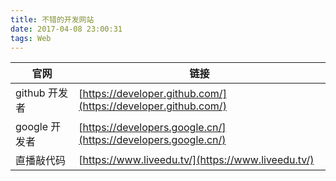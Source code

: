 ```yaml
---
title: 不错的开发网站
date: 2017-04-08 23:00:31
tags: Web
---
```



|官网|链接|
|----|----|
|github 开发者|[https://developer.github.com/](https://developer.github.com/)|
|google 开发者|[https://developers.google.cn/](https://developers.google.cn/)|
|直播敲代码|[https://www.liveedu.tv/](https://www.liveedu.tv/)|